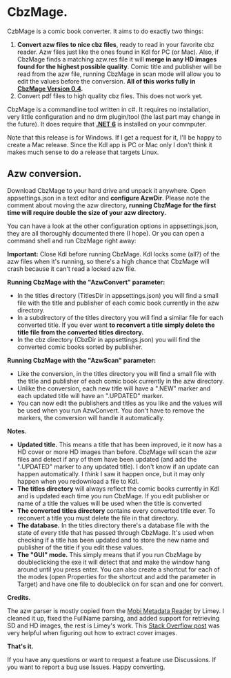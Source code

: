 # CbzMage.
CzbMage is a comic book converter. It aims to do exactly two things:
1. **Convert azw files to nice cbz files**, ready to read in your favorite cbz reader. Azw files just like the ones found in Kdl for PC (or Mac). 
Also, if CbzMage finds a matching azw.res file it will **merge in any HD images found for the highest possible quality**. 
Comic title and publisher will be read from the azw file, running CbzMage in scan mode will allow you to edit the values before the conversion. 
**All of this works fully in [CbzMage Version 0.4](https://github.com/ToofDerling/CbzMage/releases/tag/v0.4).**
2. Convert pdf files to high quality cbz files. This does not work yet.

CbzMage is a commandline tool written in c#. It requires no installation, very little configuration and no drm plugin/tool (the last part may change in the future). It does require that **[.NET 6](https://dotnet.microsoft.com/en-us/download)** is installed on your commputer.

Note that this release is for Windows. If I get a request for it, I'll be happy to create a Mac release. Since the Kdl app is PC or Mac only I don't think it makes much sense to do a release that targets Linux.

## Azw conversion.

Download CbzMage to your hard drive and unpack it anywhere. Open appsettings.json in a text editor and **configure AzwDir**. Please note the comment about moving the azw directory, **running CbzMage for the first time will require double the size of your azw directory.**

You can have a look at the other configuration options in appsettings.json, they are all thoroughly documented there (I hope). Or you can open a command shell and run CbzMage right away: 

**Important:** Close Kdl before running CbzMage. Kdl locks some (all?) of the azw files when it's running, so there's a high chance that CbzMage will crash because it can't read a locked azw file.

**Running CbzMage with the "AzwConvert" parameter:**

* In the titles directory (TitlesDir in appsettings.json) you will find a small file with the title and publisher of each comic book currently in the azw directory.  
* In a subdirectory of the titles directory you will find a similar file for each converted title. If you ever want **to reconvert a title simply delete the title file from the converted titles directory.**
* In the cbz directory (CbzDir in appsettings.json) you will find the converted comic books sorted by publisher. 

**Running CbzMage with the "AzwScan" parameter:**

* Like the conversion, in the titles directory you will find a small file with the title and publisher of each comic book currently in the azw directory.  
* Unlike the conversion, each new title will have a ".NEW" marker and each updated title will have an ".UPDATED" marker. 
* You can now edit the publishers and titles as you like and the values will be used when you run AzwConvert. You don't have to remove the markers, the conversion will handle it automatically.

**Notes.**

* **Updated title.** This means a title that has been improved, ie it now has a HD cover or more HD images than before. CbzMage will scan the azw files and detect if any of them have been updated (and add the ".UPDATED" marker to any updated title). I don't know if an update can happen automatically. I *think* I saw it happen once, but it may only happen when you redownload a file to Kdl.
* **The titles directory** will always reflect the comic books currently in Kdl and is updated each time you run CbzMage. If you edit publisher or name of a title the values will be used when the title is converted 
* **The converted titles directory** contains every converted title ever. To reconvert a title you must delete the file in that directory. 
* **The database.** In the titles directory there's a database file with the state of every title that has passed through CbzMage. It's used when checking if a title has been updated and to store the new name and publisher of the title if you edit these values.
* **The "GUI" mode.** This simply means that if you run CbzMage by doubleclicking the exe it will detect that and make the window hang around until you press enter. You can also create a shortcut for each of the modes (open Properties for the shortcut and add the parameter in Target) and have one file to doubleclick on for scan and one for convert.      

**Credits.**

The azw parser is mostly copied from the [Mobi Metadata Reader](https://www.mobileread.com/forums/showthread.php?t=185565) by Limey. I cleaned it up, fixed the FullName parsing, and added support for retrieving SD and HD images, the rest is Limey's work. This [Stack Overflow post](https://stackoverflow.com/questions/24233834/getting-cover-image-from-a-mobi-file) was very helpful when figuring out how to extract cover images.

**That's it.** 

If you have any questions or want to request a feature use Discussions. If you want to report a bug use Issues. Happy converting.
